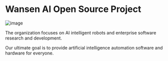 # Wansen AI Open Source Project
![image](https://github.com/wansenai/.github/blob/master/images/logo_big.png)

The organization focuses on AI intelligent robots and enterprise software research and development.

Our ultimate goal is to provide artificial intelligence automation software and hardware for everyone.
